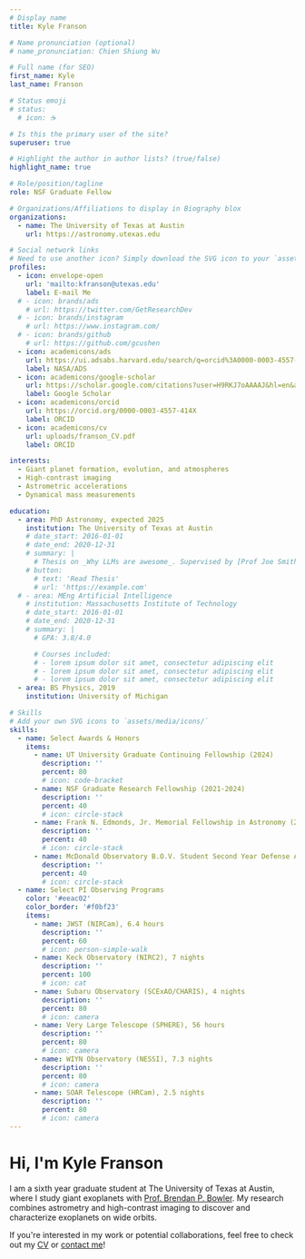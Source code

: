 ```yaml
---
# Display name
title: Kyle Franson

# Name pronunciation (optional)
# name_pronunciation: Chien Shiung Wu

# Full name (for SEO)
first_name: Kyle
last_name: Franson

# Status emoji
# status:
  # icon: ☕️

# Is this the primary user of the site?
superuser: true

# Highlight the author in author lists? (true/false)
highlight_name: true

# Role/position/tagline
role: NSF Graduate Fellow

# Organizations/Affiliations to display in Biography blox
organizations:
  - name: The University of Texas at Austin
    url: https://astronomy.utexas.edu

# Social network links
# Need to use another icon? Simply download the SVG icon to your `assets/media/icons/` folder.
profiles:
  - icon: envelope-open
    url: 'mailto:kfranson@utexas.edu'
    label: E-mail Me
  # - icon: brands/ads
    # url: https://twitter.com/GetResearchDev
  # - icon: brands/instagram
    # url: https://www.instagram.com/
  # - icon: brands/github
    # url: https://github.com/gcushen
  - icon: academicons/ads 
    url: https://ui.adsabs.harvard.edu/search/q=orcid%3A0000-0003-4557-414X&sort=date%20desc%2C%20bibcode%20desc&p_=0/
    label: NASA/ADS
  - icon: academicons/google-scholar
    url: https://scholar.google.com/citations?user=H9RKJ7oAAAAJ&hl=en&authuser=1/
    label: Google Scholar
  - icon: academicons/orcid
    url: https://orcid.org/0000-0003-4557-414X
    label: ORCID
  - icon: academicons/cv
    url: uploads/franson_CV.pdf
    label: ORCID

interests:
  - Giant planet formation, evolution, and atmospheres
  - High-contrast imaging
  - Astrometric accelerations 
  - Dynamical mass measurements

education:
  - area: PhD Astronomy, expected 2025
    institution: The University of Texas at Austin
    # date_start: 2016-01-01
    # date_end: 2020-12-31
    # summary: |
      # Thesis on _Why LLMs are awesome_. Supervised by [Prof Joe Smith](https://example.com). Presented papers at 5 IEEE conferences with the contributions being published in 2 Springer journals.
    # button:
      # text: 'Read Thesis'
      # url: 'https://example.com'
  # - area: MEng Artificial Intelligence
    # institution: Massachusetts Institute of Technology
    # date_start: 2016-01-01
    # date_end: 2020-12-31
    # summary: |
      # GPA: 3.8/4.0

      # Courses included:
      # - lorem ipsum dolor sit amet, consectetur adipiscing elit
      # - lorem ipsum dolor sit amet, consectetur adipiscing elit
      # - lorem ipsum dolor sit amet, consectetur adipiscing elit
  - area: BS Physics, 2019
    institution: University of Michigan

# Skills
# Add your own SVG icons to `assets/media/icons/`
skills:
  - name: Select Awards & Honors
    items:
      - name: UT University Graduate Continuing Fellowship (2024)
        description: ''
        percent: 80
        # icon: code-bracket
      - name: NSF Graduate Research Fellowship (2021-2024)
        description: ''
        percent: 40
        # icon: circle-stack
      - name: Frank N. Edmonds, Jr. Memorial Fellowship in Astronomy (2021)
        description: ''
        percent: 40
        # icon: circle-stack
      - name: McDonald Observatory B.O.V. Student Second Year Defense Award (2021)
        description: ''
        percent: 40
        # icon: circle-stack
  - name: Select PI Observing Programs
    color: '#eeac02'
    color_border: '#f0bf23'
    items:
      - name: JWST (NIRCam), 6.4 hours
        description: ''
        percent: 60
        # icon: person-simple-walk
      - name: Keck Observatory (NIRC2), 7 nights
        description: ''
        percent: 100
        # icon: cat
      - name: Subaru Observatory (SCExAO/CHARIS), 4 nights
        description: ''
        percent: 80
        # icon: camera
      - name: Very Large Telescope (SPHERE), 56 hours
        description: ''
        percent: 80
        # icon: camera
      - name: WIYN Observatory (NESSI), 7.3 nights
        description: ''
        percent: 80
        # icon: camera
      - name: SOAR Telescope (HRCam), 2.5 nights
        description: ''
        percent: 80
        # icon: camera
---
```


# Hi, I'm Kyle Franson

I am a sixth year graduate student at The University of Texas at Austin, where I study giant exoplanets with [Prof. Brendan P. Bowler](https://web.physics.ucsb.edu/~bpbowler/). My research combines astrometry and high-contrast imaging to discover and characterize exoplanets on wide orbits.

If you're interested in my work or potential collaborations, feel free to check out my [CV](uploads/franson_CV.pdf) or [contact me](mailto:kfranson@utexas.edu)!